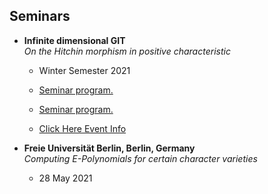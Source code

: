 ## Seminars

- **Infinite dimensional GIT**  
  *On the Hitchin morphism in positive characteristic*  
  - Winter Semester 2021
  - <a href="documents/seminars/Program_Infinite_dimensional_GIT.pdf" target="_blank">Seminar program.</a>

  - <a href="documents/Program_Infinite_dimensional_GIT.pdf" target="_blank">Seminar program.</a>
  - <a href="documents/Program_Infinite_dimensional_GIT.pdf">Click Here Event Info</a>

- **Freie Universität Berlin, Berlin, Germany**  
  *Computing E-Polynomials for certain character varieties*  
  - 28 May 2021

